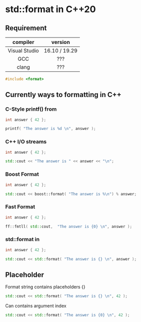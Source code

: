 # std::format in C++20

## Requirement

| compiler | version  |
|:--------:|:-------------:|
| Visual Studio | 16.10 / 19.29 |
| GCC | ??? |
| clang | ??? |

```cpp
#include <format>
 ```
    
## Currently ways to formatting in C++

### C-Style printf() from <cstdio>

```cpp
int answer { 42 };

printf( "The answer is %d \n", answer );
 ```

### C++ I/O streams

```cpp
int answer { 42 };

std::cout << "The answer is " << answer << "\n";
 ```
 
  ### Boost Format
 
 ```cpp
int answer { 42 };

std::cout << boost::format( "The answer is %\n") % answer;
 ```
 
 ### Fast Format
 
 ```cpp
int answer { 42 };

ff::fmtll( std::cout,  "The answer is {0} \n", answer );
 ```
 
### std::format in <format>
 
 ```cpp
int answer { 42 };

std::cout << std::format( "The answer is {} \n", answer );
 ```
 
 ## Placeholder
 
Format string contains placeholders {}
 
```cpp
std::cout << std::format( "The answer is {} \n", 42 );
 ```
 
Can contains argument index
 
 ```cpp
std::cout << std::format( "The answer is {0} \n", 42 );
 ```
 
